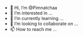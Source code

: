 - 👋 Hi, I’m @Pimnatchaa
- 👀 I’m interested in ...
- 🌱 I’m currently learning ...
- 💞️ I’m looking to collaborate on ...
- 📫 How to reach me ...

<!---
Pimnatchaa/Pimnatchaa is a ✨ special ✨ repository because its `README.md` (this file) appears on your GitHub profile.
You can click the Preview link to take a look at your changes.
--->
